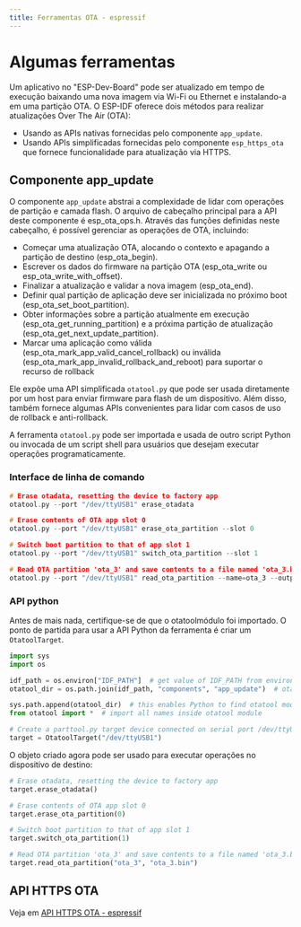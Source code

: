```yaml
---
title: Ferramentas OTA - espressif
---
```


# Algumas ferramentas 
Um aplicativo no "ESP-Dev-Board" pode ser atualizado em tempo de execução baixando uma nova imagem via Wi-Fi ou Ethernet e instalando-a em uma partição OTA. O ESP-IDF oferece dois métodos para realizar atualizações Over The Air (OTA):
- Usando as APIs nativas fornecidas pelo componente `app_update`.
- Usando APIs simplificadas fornecidas pelo componente `esp_https_ota` que fornece funcionalidade para atualização via HTTPS.


## Componente app_update
O componente `app_update` abstrai a complexidade de lidar com operações de partição e camada flash. O arquivo de cabeçalho principal para a API deste componente é esp_ota_ops.h. Através das funções definidas neste cabeçalho, é possível gerenciar as operações de OTA, incluindo:
- Começar uma atualização OTA, alocando o contexto e apagando a partição de destino (esp_ota_begin).
- Escrever os dados do firmware na partição OTA (esp_ota_write ou esp_ota_write_with_offset).
- Finalizar a atualização e validar a nova imagem (esp_ota_end).
- Definir qual partição de aplicação deve ser inicializada no próximo boot (esp_ota_set_boot_partition).
- Obter informações sobre a partição atualmente em execução (esp_ota_get_running_partition) e a próxima partição de atualização (esp_ota_get_next_update_partition).
- Marcar uma aplicação como válida (esp_ota_mark_app_valid_cancel_rollback) ou inválida (esp_ota_mark_app_invalid_rollback_and_reboot) para suportar o recurso de rollback

Ele expõe uma API simplificada   `otatool.py` que pode ser usada diretamente por um host para enviar firmware para flash de um  dispositivo. Além disso, também fornece algumas APIs convenientes para lidar com casos de uso de rollback e anti-rollback.

A ferramenta `otatool.py` pode ser importada e usada de outro script Python ou invocada de um script shell para usuários que desejam executar operações programaticamente. 

###  Interface de linha de comando

```c
# Erase otadata, resetting the device to factory app
otatool.py --port "/dev/ttyUSB1" erase_otadata

# Erase contents of OTA app slot 0
otatool.py --port "/dev/ttyUSB1" erase_ota_partition --slot 0

# Switch boot partition to that of app slot 1
otatool.py --port "/dev/ttyUSB1" switch_ota_partition --slot 1

# Read OTA partition 'ota_3' and save contents to a file named 'ota_3.bin'
otatool.py --port "/dev/ttyUSB1" read_ota_partition --name=ota_3 --output=ota_3.bin
```

### API python

Antes de mais nada, certifique-se de que o otatoolmódulo foi importado. O ponto de partida para usar a API Python da ferramenta é criar um `OtatoolTarget`. 

```py
import sys
import os

idf_path = os.environ["IDF_PATH"]  # get value of IDF_PATH from environment
otatool_dir = os.path.join(idf_path, "components", "app_update")  # otatool.py lives in $IDF_PATH/components/app_update

sys.path.append(otatool_dir)  # this enables Python to find otatool module
from otatool import *  # import all names inside otatool module

# Create a parttool.py target device connected on serial port /dev/ttyUSB1
target = OtatoolTarget("/dev/ttyUSB1")
```
O objeto criado agora pode ser usado para executar operações no dispositivo de destino:

```py
# Erase otadata, resetting the device to factory app
target.erase_otadata()

# Erase contents of OTA app slot 0
target.erase_ota_partition(0)

# Switch boot partition to that of app slot 1
target.switch_ota_partition(1)

# Read OTA partition 'ota_3' and save contents to a file named 'ota_3.bin'
target.read_ota_partition("ota_3", "ota_3.bin")
```

## API HTTPS OTA
Veja em [API HTTPS OTA - espressif](https-ota.md)